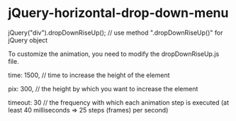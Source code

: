 # jQuery-horizontal-drop-down-menu

jQuery("div").dropDownRiseUp(); // use method ".dropDownRiseUp()" for jQuery object

To customize the animation, you need to modify the dropDownRiseUp.js file.

time: 1500, // time to increase the height of the element

pix: 300, // the height by which you want to increase the element

timeout: 30 // the frequency with which each animation step is executed (at least 40 milliseconds => 25 steps (frames) per second)
